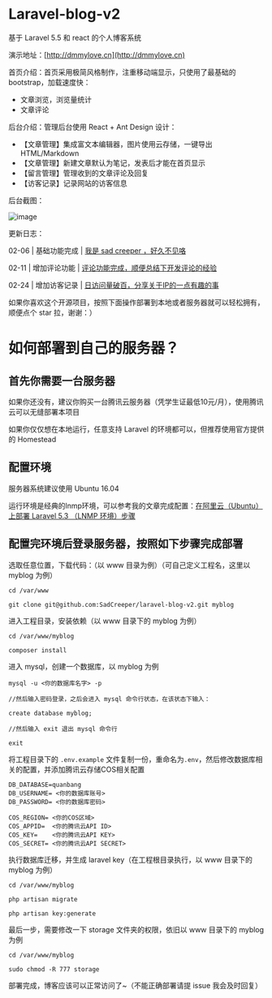 # Laravel-blog-v2

基于 Laravel 5.5 和 react 的个人博客系统

演示地址：[http://dmmylove.cn](http://dmmylove.cn)

首页介绍：首页采用极简风格制作，注重移动端显示，只使用了最基础的 bootstrap，加载速度快：

- 文章浏览，浏览量统计
- 文章评论

后台介绍：管理后台使用 React + Ant Design 设计：

- 【文章管理】集成富文本编辑器，图片使用云存储，一键导出 HTML/Markdown
- 【文章管理】新建文章默认为笔记，发表后才能在首页显示
- 【留言管理】管理收到的文章评论及回复
- 【访客记录】记录网站的访客信息

后台截图：

![image](https://user-images.githubusercontent.com/19741140/36642407-edee821e-1a79-11e8-8d7f-ef55c1fd3eaf.png)

更新日志：

02-06 | 基础功能完成 | [我是 sad creeper ，好久不见咯](http://dmmylove.cn/articles/3)

02-11 | 增加评论功能 | [评论功能完成，顺便总结下开发评论的经验](http://dmmylove.cn/articles/7)

02-24 | 增加访客记录 | [日访问量破百，分享关于IP的一点有趣的事](http://dmmylove.cn/articles/8)

如果你喜欢这个开源项目，按照下面操作部署到本地或者服务器就可以轻松拥有，顺便点个 star 拉，谢谢：）

# 如何部署到自己的服务器？

## 首先你需要一台服务器

如果你还没有，建议你购买一台腾讯云服务器（凭学生证最低10元/月），使用腾讯云可以无缝部署本项目

如果你仅仅想在本地运行，任意支持 Laravel 的环境都可以，但推荐使用官方提供的 Homestead

## 配置环境

服务器系统建议使用 Ubuntu 16.04

运行环境是经典的lnmp环境，可以参考我的文章完成配置：[在阿里云（Ubuntu）上部署 Laravel 5.3 （LNMP 环境）步骤](http://dmmylove.cn:8080/article/9)

## 配置完环境后登录服务器，按照如下步骤完成部署


选取任意位置，下载代码：（以 www 目录为例）（可自己定义工程名，这里以 myblog 为例）

```
cd /var/www

git clone git@github.com:SadCreeper/laravel-blog-v2.git myblog
```

进入工程目录，安装依赖（以 www 目录下的 myblog 为例）

```
cd /var/www/myblog

composer install
```

进入 mysql，创建一个数据库，以 myblog 为例

```
mysql -u <你的数据库名字> -p

//然后输入密码登录，之后会进入 mysql 命令行状态，在该状态下输入：

create database myblog;

//然后输入 exit 退出 mysql 命令行

exit
```

将工程目录下的 `.env.example` 文件复制一份，重命名为`.env`，然后修改数据库相关的配置，并添加腾讯云存储COS相关配置

```
DB_DATABASE=quanbang
DB_USERNAME= <你的数据库账号>
DB_PASSWORD= <你的数据库密码>

COS_REGION= <你的COS区域>
COS_APPID=  <你的腾讯云API ID>
COS_KEY=    <你的腾讯云API KEY>
COS_SECRET= <你的腾讯云API SECRET>
```

执行数据库迁移，并生成 laravel key（在工程根目录执行，以 www 目录下的 myblog 为例）

```
cd /var/www/myblog

php artisan migrate

php artisan key:generate
```

最后一步，需要修改一下 storage 文件夹的权限，依旧以 www 目录下的 myblog 为例

```
cd /var/www/myblog

sudo chmod -R 777 storage
```

部署完成，博客应该可以正常访问了~（不能正确部署请提 issue 我会及时回复）
